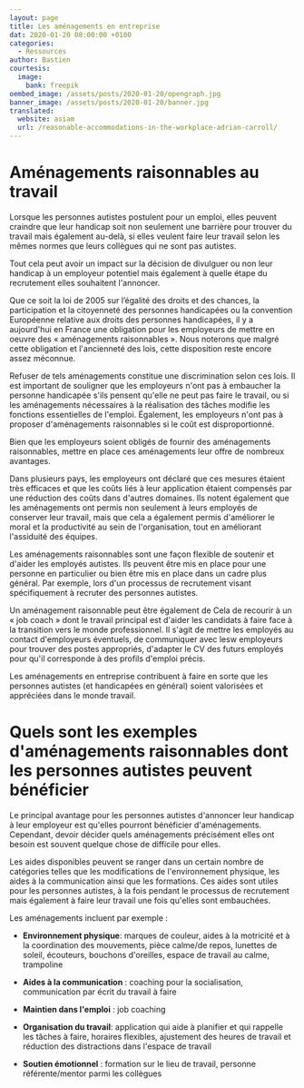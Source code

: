 ```yaml
---
layout: page
title: Les aménagements en entreprise
dat: 2020-01-20 08:00:00 +0100
categories:
  - Ressources
author: Bastien
courtesis:
  image:
    bank: freepik
oembed_image: /assets/posts/2020-01-20/opengraph.jpg
banner_image: /assets/posts/2020-01-20/banner.jpg
translated:
  website: asiam
  url: /reasonable-accommodations-in-the-workplace-adrian-carroll/
---
```


# Aménagements raisonnables au travail

Lorsque les personnes autistes postulent pour un emploi, elles peuvent craindre que leur handicap soit non seulement une barrière 
pour trouver du travail mais également au-delà, si elles veulent faire leur travail selon les mêmes normes que leurs collègues qui ne sont pas autistes.

Tout cela peut avoir un impact sur la décision de divulguer ou non leur handicap à un employeur potentiel mais également
à quelle étape du recrutement elles souhaitent l'annoncer.

Que ce soit la loi de 2005 sur l’égalité des droits et des chances, la participation et la citoyenneté des personnes handicapées 
ou la convention Européenne relative aux droits des personnes handicapées, 
il y a aujourd'hui en France une obligation pour les employeurs de mettre en oeuvre des «&nbsp;aménagements raisonnables&nbsp;».
Nous noterons que malgré cette obligation et l'ancienneté des lois, cette disposition reste encore assez méconnue.

Refuser de tels aménagements constitue une discrimination selon ces lois.
Il est important de souligner que les employeurs n'ont pas à embaucher la personne handicapée s'ils pensent qu'elle ne peut pas faire le travail, ou si les aménagements nécessaires à la réalisation des tâches modifie les fonctions essentielles de l'emploi.
Également, les employeurs n'ont pas à proposer d'aménagements raisonnables si le coût est disproportionné.

Bien que les employeurs soient obligés de fournir des aménagements raisonnables,
mettre en place ces aménagements leur offre de nombreux avantages.

Dans plusieurs pays, les employeurs ont déclaré que ces mesures étaient très efficaces et que 
les coûts liés à leur application étaient compensés par une réduction des coûts dans d'autres domaines.
Ils notent également que les aménagements ont permis non seulement à leurs employés de conserver leur travail,
mais que cela a également permis d'améliorer le moral et la productivité au sein de l'organisation, 
tout en améliorant l'assiduité des équipes.

Les aménagements raisonnables sont une façon flexible de soutenir et d'aider les employés autistes.
Ils peuvent être mis en place pour une personne en particulier ou bien être mis en place dans un cadre plus général.
Par exemple, lors d'un processus de recrutement visant spécifiquement à recruter des personnes autistes.

Un aménagement raisonnable peut être également de Cela de recourir à un «&nbsp;job coach&nbsp;» dont le travail principal est d'aider les candidats à 
faire face à la transition vers le monde professionnel. Il s'agit de mettre les employés au contact d'employeurs éventuels,
de communiquer avec lesw employeurs pour trouver des postes appropriés, d'adapter le CV des futurs employés pour qu'il corresponde à des profils
d'emploi précis.

Les aménagements en entreprise contribuent à faire en sorte que les personnes autistes (et handicapées en général) soient valorisées
et appréciées dans le monde travail.

# Quels sont les exemples d'aménagements raisonnables dont les personnes autistes peuvent bénéficier


Le principal avantage pour les personnes autistes d'annoncer leur handicap à leur employeur
est qu'elles pourront bénéficier d'aménagements.
Cependant, devoir décider quels aménagements précisément elles ont besoin est souvent quelque chose de difficile pour elles.

Les aides disponibles peuvent se ranger dans un certain nombre de catégories telles que les modifications
de l'environnement physique, les aides à la communication ainsi que les formations.
Ces aides sont utiles pour les personnes autistes, à la fois pendant le  processus de recrutement mais également à faire
leur travail une fois qu'elles sont embauchées.


Les aménagements incluent par exemple :


  - **Environnement physique**: marques de couleur, aides à la motricité et à la coordination des mouvements,
pièce calme/de repos, lunettes de soleil, écouteurs, bouchons d'oreilles, espace de travail au calme, trampoline

  - **Aides à la communication**&nbsp;: coaching pour la socialisation, communication par écrit du travail à faire

  - **Maintien dans l'emploi**&nbsp;: job coaching

  - **Organisation du travail**: application qui aide à planifier et qui rappelle les tâches à faire, horaires flexibles, ajustement des heures de travail et réduction des distractions dans l'espace de travail

  - **Soutien émotionnel**&nbsp;: formation sur le lieu de travail, personne référente/mentor parmi les collègues
